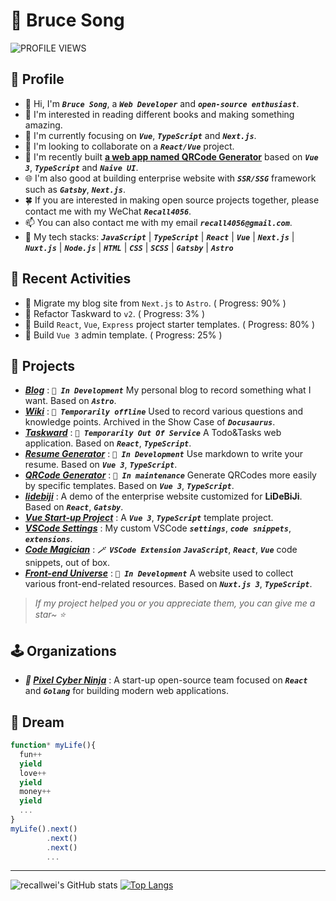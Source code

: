 # 🦁 Bruce Song

![PROFILE VIEWS](https://komarev.com/ghpvc/?username=recallwei&label=PROFILE+VIEWS)

## 🍗 Profile

- 👋 Hi, I'm _**`Bruce Song`**_, a _**`Web Developer`**_ and _**`open-source enthusiast`**_.
- 📖 I'm interested in reading different books and making something amazing.
- 🌱 I'm currently focusing on _**`Vue`**_, _**`TypeScript`**_ and _**`Next.js`**_.
- 💞️ I'm looking to collaborate on a _**`React/Vue`**_ project.
- 🚀 I'm recently built **[a web app named QRCode Generator](https://qrcode.bruceworld.top)** based on _**`Vue 3`**_, _**`TypeScript`**_ and _**`Naive UI`**_.
- 🌐 I'm also good at building enterprise website with _**`SSR/SSG`**_ framework such as _**`Gatsby`**_, _**`Next.js`**_.
- 🍀 If you are interested in making open source projects together, please contact me with my WeChat _**`Recall4056`**_.
- 📫 You can also contact me with my email _**`recall4056@gmail.com`**_.
- 💪 My tech stacks: _**`JavaScript`**_ | _**`TypeScript`**_ | _**`React`**_ | _**`Vue`**_ | _**`Next.js`**_ | _**`Nuxt.js`**_ | _**`Node.js`**_ | _**`HTML`**_ | _**`CSS`**_ | _**`SCSS`**_ | _**`Gatsby`**_ | _**`Astro`**_

## 🌱 Recent Activities

- 🚀 Migrate my blog site from `Next.js` to `Astro`. ( Progress: 90% )
- 🚀 Refactor Taskward to `v2`. ( Progress: 3% )
- 🚀 Build `React`, `Vue`, `Express` project starter templates. ( Progress: 80% )
- 🚀 Build `Vue 3` admin template. ( Progress: 25% )

## 🦄 Projects

- _**[Blog](https://bruceworld.top)**_ : _**`🚧 In Development`**_ My personal blog to record something what I want. Based on _**`Astro`**_.
- _**[Wiki](https://wiki.bruceworld.top)**_ : _**`🚧 Temporarily offline`**_ Used to record various questions and knowledge points. Archived in the Show Case of _**`Docusaurus`**_.
- _**[Taskward](https://taskward.bruceworld.top)**_ : _**`🚧 Temporarily Out Of Service`**_ A Todo&Tasks web application. Based on _**`React`**_, _**`TypeScript`**_.
- _**[Resume Generator](https://resume.bruceworld.top)**_ : _**`🚧 In Development`**_ Use markdown to write your resume. Based on _**`Vue 3`**_, _**`TypeScript`**_.
- _**[QRCode Generator](https://qrcode.bruceworld.top)**_ : _**`🚀 In maintenance`**_ Generate QRCodes more easily by specific templates. Based on _**`Vue 3`**_, _**`TypeScript`**_.
- _**[lidebiji](https://lidebiji-demo.bruceworld.top/media)**_ : A demo of the enterprise website customized for **LiDeBiJi**. Based on _**`React`**_, _**`Gatsby`**_.
- _**[Vue Start-up Project](https://github.com/recallwei/vue-startup-project)**_ : A _**`Vue 3`**_, _**`TypeScript`**_ template project.
- _**[VSCode Settings](https://github.com/recallwei/vscode-settings)**_ : My custom VSCode _**`settings`**_, _**`code snippets`**_, _**`extensions`**_.
- _**[Code Magician](https://github.com/recallwei/code-magician)**_ : _**`🪄 VSCode Extension`**_ _**`JavaScript`**_, _**`React`**_, _**`Vue`**_ code snippets, out of box.
- _**[Front-end Universe](https://front-end-universe.vercel.app)**_ : _**`🚧 In Development`**_ A website used to collect various front-end-related resources. Based on _**`Nuxt.js 3`**_, _**`TypeScript`**_.

> _If my project helped you or you appreciate them, you can give me a star~ ⭐_

## 🕹️ Organizations

- _**🥷 [Pixel Cyber Ninja](https://github.com/pixel-cyber-ninja)**_ : A start-up open-source team focused on _**`React`**_ and _**`Golang`**_ for building modern web applications.

## 💫 Dream

```typescript
function* myLife(){
  fun++
  yield
  love++
  yield
  money++
  yield
  ...
}
myLife().next()
        .next()
        .next()
        ...
```

---

![recallwei's GitHub stats](https://github-readme-stats.vercel.app/api?username=recallwei&count_private=true&theme=react)
[![Top Langs](https://github-readme-stats.vercel.app/api/top-langs/?username=recallwei&layout=compact&theme=react)](https://github.com/recallwei)
